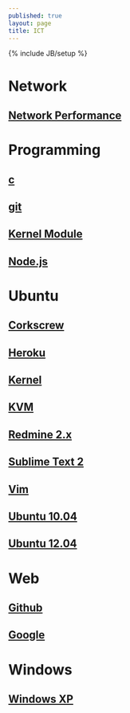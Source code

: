 ```yaml
---
published: true
layout: page
title: ICT
---
```


{% include JB/setup %}

# Network

## [Network Performance](/network/performance)

# Programming

## [c](/programming/c)
## [git](/programming/git)
## [Kernel Module](/programming/kernel-module)
## [Node.js](/programming/nodejs)

# Ubuntu

## [Corkscrew](/ubuntu/corkscrew)
## [Heroku](/ubuntu/heroku)
## [Kernel](/ubuntu/kernel)
## [KVM](/ubuntu/kvm)
## [Redmine 2.x](/ubuntu/redmine)
## [Sublime Text 2](/ubuntu/sublime-text)
## [Vim](/ubuntu/vim)
## [Ubuntu 10.04](/ubuntu/ubuntu-10.04)
## [Ubuntu 12.04](/ubuntu/ubuntu-12.04)

# Web

## [Github](/web/github)
## [Google](/web/google)

# Windows

## [Windows XP](/windows/winxp)